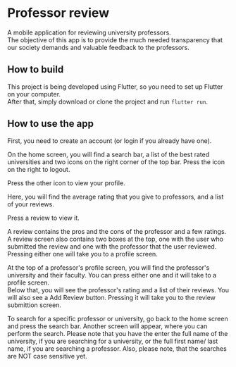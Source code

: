 # Professor review

A mobile application for reviewing university professors.  
The objective of this app is to provide the much needed transparency
that our society demands and valuable feedback to the professors.  

## How to build  

This project is being developed using Flutter, so you need to set up Flutter
on your computer.  
After that, simply download or clone the project and run
`flutter run`.  

## How to use the app

First, you need to create an account (or login if you already have one).  

On the home screen, you will find a search bar, a list of the best rated 
universities and two icons on the right corner of the top bar. 
Press the icon on the right to logout.  

Press the other icon to view your profile.  

Here, you will find the average rating that you give to professors, and a list 
of your reviews.  

Press a review to view it.  

A review contains the pros and the cons of the professor and a few ratings.  
A review screen also contains two boxes at the top, one with the user who submitted
the review and one with the professor that the user reviewed. Pressing either 
one will take you to a profile screen.  

At the top of a professor's profile screen, you will find the professor's university
and their faculty. You can press either one and it will take to a profile screen.  
Below that, you will see the professor's rating and a list of their reviews.
You will also see a Add Review button. Pressing it will take you to the 
review submittion screen.

To search for a specific professor or university, go back to the home screen
and press the search bar. Another screen will appear, where you can perform
the search. Please note that you have the enter the full name of the university,
if you are searching for a university, or the full first name/ last name, if
you are searching a professor. Also, please note, that the searches are NOT
case sensitive yet.



